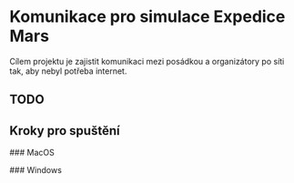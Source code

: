 # Komunikace pro simulace Expedice Mars
Cílem projektu je zajistit komunikaci mezi posádkou a organizátory po síti tak, aby nebyl potřeba internet.

## TODO

## Kroky pro spuštění

### MacOS

### Windows

